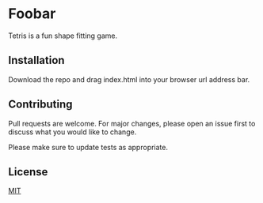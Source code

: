 # Foobar

Tetris is a fun shape fitting game. 

## Installation

Download the repo and drag index.html into your browser url address bar. 

## Contributing
Pull requests are welcome. For major changes, please open an issue first to discuss what you would like to change.

Please make sure to update tests as appropriate.

## License
[MIT](https://choosealicense.com/licenses/mit/)
